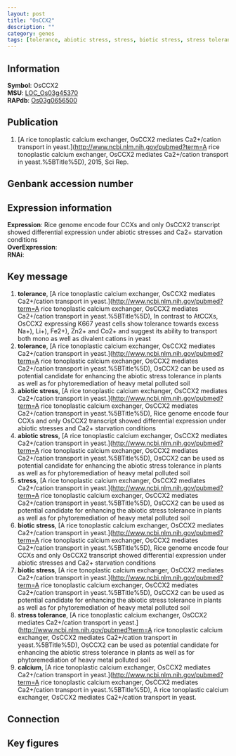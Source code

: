 ```yaml
---
layout: post
title: "OsCCX2"
description: ""
category: genes
tags: [tolerance, abiotic stress, stress, biotic stress, stress tolerance, calcium]
---
```


## Information
__Symbol__: OsCCX2  
__MSU__: [LOC_Os03g45370](http://rice.plantbiology.msu.edu/cgi-bin/ORF_infopage.cgi?orf=LOC_Os03g45370)  
__RAPdb__: [Os03g0656500](http://rapdb.dna.affrc.go.jp/viewer/gbrowse_details/irgsp1?name=Os03g0656500)  

## Publication
1. [A rice tonoplastic calcium exchanger, OsCCX2 mediates Ca2+/cation transport in yeast.](http://www.ncbi.nlm.nih.gov/pubmed?term=A rice tonoplastic calcium exchanger, OsCCX2 mediates Ca2+/cation transport in yeast.%5BTitle%5D), 2015, Sci Rep.

## Genbank accession number

## Expression information
__Expression__: Rice genome encode four CCXs and only OsCCX2 transcript showed differential expression under abiotic stresses and Ca2+ starvation conditions  
__OverExpression__:  
__RNAi__:  

## Key message
1. __tolerance__, [A rice tonoplastic calcium exchanger, OsCCX2 mediates Ca2+/cation transport in yeast.](http://www.ncbi.nlm.nih.gov/pubmed?term=A rice tonoplastic calcium exchanger, OsCCX2 mediates Ca2+/cation transport in yeast.%5BTitle%5D),  In contrast to AtCCXs, OsCCX2 expressing K667 yeast cells show tolerance towards excess Na+), Li+), Fe2+), Zn2+ and Co2+ and suggest its ability to transport both mono as well as divalent cations in yeast
2. __tolerance__, [A rice tonoplastic calcium exchanger, OsCCX2 mediates Ca2+/cation transport in yeast.](http://www.ncbi.nlm.nih.gov/pubmed?term=A rice tonoplastic calcium exchanger, OsCCX2 mediates Ca2+/cation transport in yeast.%5BTitle%5D),  OsCCX2 can be used as potential candidate for enhancing the abiotic stress tolerance in plants as well as for phytoremediation of heavy metal polluted soil
3. __abiotic stress__, [A rice tonoplastic calcium exchanger, OsCCX2 mediates Ca2+/cation transport in yeast.](http://www.ncbi.nlm.nih.gov/pubmed?term=A rice tonoplastic calcium exchanger, OsCCX2 mediates Ca2+/cation transport in yeast.%5BTitle%5D),  Rice genome encode four CCXs and only OsCCX2 transcript showed differential expression under abiotic stresses and Ca2+ starvation conditions
4. __abiotic stress__, [A rice tonoplastic calcium exchanger, OsCCX2 mediates Ca2+/cation transport in yeast.](http://www.ncbi.nlm.nih.gov/pubmed?term=A rice tonoplastic calcium exchanger, OsCCX2 mediates Ca2+/cation transport in yeast.%5BTitle%5D),  OsCCX2 can be used as potential candidate for enhancing the abiotic stress tolerance in plants as well as for phytoremediation of heavy metal polluted soil
5. __stress__, [A rice tonoplastic calcium exchanger, OsCCX2 mediates Ca2+/cation transport in yeast.](http://www.ncbi.nlm.nih.gov/pubmed?term=A rice tonoplastic calcium exchanger, OsCCX2 mediates Ca2+/cation transport in yeast.%5BTitle%5D),  OsCCX2 can be used as potential candidate for enhancing the abiotic stress tolerance in plants as well as for phytoremediation of heavy metal polluted soil
6. __biotic stress__, [A rice tonoplastic calcium exchanger, OsCCX2 mediates Ca2+/cation transport in yeast.](http://www.ncbi.nlm.nih.gov/pubmed?term=A rice tonoplastic calcium exchanger, OsCCX2 mediates Ca2+/cation transport in yeast.%5BTitle%5D),  Rice genome encode four CCXs and only OsCCX2 transcript showed differential expression under abiotic stresses and Ca2+ starvation conditions
7. __biotic stress__, [A rice tonoplastic calcium exchanger, OsCCX2 mediates Ca2+/cation transport in yeast.](http://www.ncbi.nlm.nih.gov/pubmed?term=A rice tonoplastic calcium exchanger, OsCCX2 mediates Ca2+/cation transport in yeast.%5BTitle%5D),  OsCCX2 can be used as potential candidate for enhancing the abiotic stress tolerance in plants as well as for phytoremediation of heavy metal polluted soil
8. __stress tolerance__, [A rice tonoplastic calcium exchanger, OsCCX2 mediates Ca2+/cation transport in yeast.](http://www.ncbi.nlm.nih.gov/pubmed?term=A rice tonoplastic calcium exchanger, OsCCX2 mediates Ca2+/cation transport in yeast.%5BTitle%5D),  OsCCX2 can be used as potential candidate for enhancing the abiotic stress tolerance in plants as well as for phytoremediation of heavy metal polluted soil
9. __calcium__, [A rice tonoplastic calcium exchanger, OsCCX2 mediates Ca2+/cation transport in yeast.](http://www.ncbi.nlm.nih.gov/pubmed?term=A rice tonoplastic calcium exchanger, OsCCX2 mediates Ca2+/cation transport in yeast.%5BTitle%5D), A rice tonoplastic calcium exchanger, OsCCX2 mediates Ca2+/cation transport in yeast.

## Connection

## Key figures


